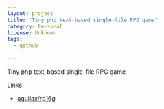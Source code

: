 ```yaml
---
layout: project
title: "Tiny php text-based single-file RPG game"
category: Personal
license: Unknown
tags:
  - github
  
---
```


Tiny php text-based single-file RPG game

Links:

* [aquilax/rp16g](https://github.com/aquilax/rp16g)
